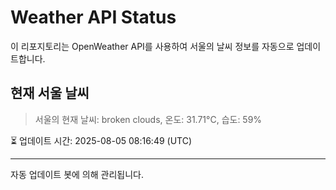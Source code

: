 
# Weather API Status

이 리포지토리는 OpenWeather API를 사용하여 서울의 날씨 정보를 자동으로 업데이트합니다.

## 현재 서울 날씨
> 서울의 현재 날씨: broken clouds, 온도: 31.71°C, 습도: 59%

⏳ 업데이트 시간: 2025-08-05 08:16:49 (UTC)

---
자동 업데이트 봇에 의해 관리됩니다.
